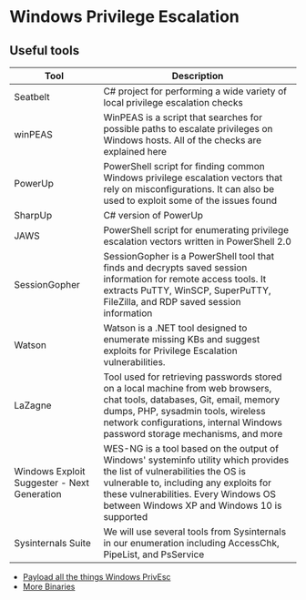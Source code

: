 # Windows Privilege Escalation

## Useful tools
| Tool                                       | Description                                                                                                                                                                                                                                         |
|--------------------------------------------|-----------------------------------------------------------------------------------------------------------------------------------------------------------------------------------------------------------------------------------------------------|
| Seatbelt                                   | C# project for performing a wide variety of local privilege escalation checks                                                                                                                                                                      |
| winPEAS                                    | WinPEAS is a script that searches for possible paths to escalate privileges on Windows hosts. All of the checks are explained here                                                                                                                  |
| PowerUp                                    | PowerShell script for finding common Windows privilege escalation vectors that rely on misconfigurations. It can also be used to exploit some of the issues found                                                                                   |
| SharpUp                                    | C# version of PowerUp                                                                                                                                                                                                                              |
| JAWS                                       | PowerShell script for enumerating privilege escalation vectors written in PowerShell 2.0                                                                                                                                                           |
| SessionGopher                              | SessionGopher is a PowerShell tool that finds and decrypts saved session information for remote access tools. It extracts PuTTY, WinSCP, SuperPuTTY, FileZilla, and RDP saved session information                                                   |
| Watson                                     | Watson is a .NET tool designed to enumerate missing KBs and suggest exploits for Privilege Escalation vulnerabilities.                                                                                                                              |
| LaZagne                                    | Tool used for retrieving passwords stored on a local machine from web browsers, chat tools, databases, Git, email, memory dumps, PHP, sysadmin tools, wireless network configurations, internal Windows password storage mechanisms, and more       |
| Windows Exploit Suggester - Next Generation | WES-NG is a tool based on the output of Windows' systeminfo utility which provides the list of vulnerabilities the OS is vulnerable to, including any exploits for these vulnerabilities. Every Windows OS between Windows XP and Windows 10 is supported |
| Sysinternals Suite                         | We will use several tools from Sysinternals in our enumeration including AccessChk, PipeList, and PsService                                                                                                                                         |

- [Payload all the things Windows PrivEsc](https://github.com/swisskyrepo/PayloadsAllTheThings/blob/master/Methodology%20and%20Resources/Windows%20-%20Privilege%20Escalation.md)
- [More Binaries](https://github.com/r3motecontrol/Ghostpack-CompiledBinaries)
